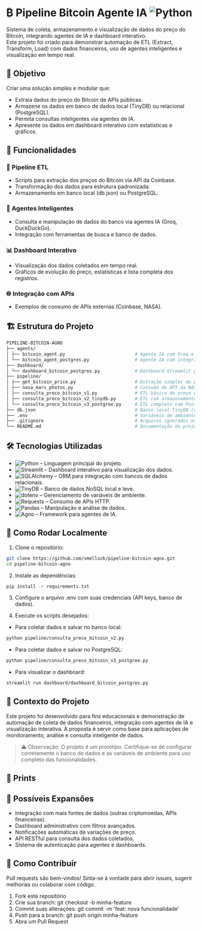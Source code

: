 # ₿ Pipeline Bitcoin Agente IA ![Python](https://img.shields.io/badge/Python-3.10+-blue?logo=python)

Sistema de coleta, armazenamento e visualização de dados do preço do Bitcoin, integrando agentes de IA e dashboard interativo.  
Este projeto foi criado para demonstrar automação de ETL (Extract, Transform, Load) com dados financeiros, uso de agentes inteligentes e visualização em tempo real.

## 🚀 Objetivo

Criar uma solução simples e modular que:

- Extraia dados do preço do Bitcoin de APIs públicas.
- Armazene os dados em banco de dados local (TinyDB) ou relacional (PostgreSQL).
- Permita consultas inteligentes via agentes de IA.
- Apresente os dados em dashboard interativo com estatísticas e gráficos.

## 🧩 Funcionalidades

### 🔄 Pipeline ETL
- Scripts para extração dos preços do Bitcoin via API da Coinbase.
- Transformação dos dados para estrutura padronizada.
- Armazenamento em banco local (db.json) ou PostgreSQL.

### 🤖 Agentes Inteligentes
- Consulta e manipulação de dados do banco via agentes IA (Groq, DuckDuckGo).
- Integração com ferramentas de busca e banco de dados.

### 📊 Dashboard Interativo
- Visualização dos dados coletados em tempo real.
- Gráficos de evolução do preço, estatísticas e lista completa dos registros.

### 🌐 Integração com APIs
- Exemplos de consumo de APIs externas (Coinbase, NASA).

## 🏗️ Estrutura do Projeto

```bash
PIPELINE-BITCOIN-AGNO
├── agents/
│ ├── bitcoin_agent.py                          # Agente IA com Groq e DuckDuckGo
│ └── bitcoin_agent_postgres.py                 # Agente IA com integração ao PostgreSQL
├── dashboard/
│ └── dashboard_bitcoin_postgres.py             # Dashboard Streamlit para visualização dos dados
├── pipeline/
│ ├── get_bitcoin_price.py                      # Extração simples do preço do Bitcoin
│ ├── nasa_mars_photos.py                       # Consumo de API da NASA
│ ├── consulta_preco_bitcoin_v1.py              # ETL básico do preço do Bitcoin
│ ├── consulta_preco_bitcoin_v2_tinydb.py       # ETL com armazenamento em TinyDB
│ └── consulta_preco_bitcoin_v3_postgree.py     # ETL completo com PostgreSQL e SQLAlchemy
├── db.json                                     # Banco local TinyDB (você precisa criar um arquivo com esse nome para o tinydb funcionar)
├── .env                                        # Variáveis de ambiente (aqui você coloca as keys, credenciais...)
├── .gitignore                                  # Arquivos ignorados no Git
└── README.md                                   # Documentação do projeto
```

## 🛠️ Tecnologias Utilizadas

- ![Python](https://img.shields.io/badge/Python-3.10+-blue?logo=python) – Linguagem principal do projeto.  
- ![Streamlit](https://img.shields.io/badge/Streamlit-FF4B4B?logo=streamlit&logoColor=white) – Dashboard interativo para visualização dos dados.  
- ![SQLAlchemy](https://img.shields.io/badge/SQLAlchemy-FFCA28?logo=python&logoColor=black) – ORM para integração com bancos de dados relacionais.  
- ![TinyDB](https://img.shields.io/badge/TinyDB-00BFFF?logo=python&logoColor=white) – Banco de dados NoSQL local e leve.  
- ![dotenv](https://img.shields.io/badge/dotenv-4E9A06?logo=python&logoColor=white) – Gerenciamento de variáveis de ambiente.  
- ![Requests](https://img.shields.io/badge/Requests-0052CC?logo=python&logoColor=white) – Consumo de APIs HTTP.  
- ![Pandas](https://img.shields.io/badge/Pandas-150458?logo=pandas&logoColor=white) – Manipulação e análise de dados.  
- ![Agno](https://img.shields.io/badge/Agno-000?logo=python&logoColor=white) – Framework para agentes de IA.

## 🧪 Como Rodar Localmente

1. Clone o repositório:

```bash
git clone https://github.com/vmellozk/pipeline-bitcoin-agno.git
cd pipeline-bitcoin-agno
```

2. Instale as dependências:

```bash
pip install -r requirements.txt
```

3. Configure o arquivo .env com suas credenciais (API keys, banco de dados).

4. Execute os scripts desejados:

- Para coletar dados e salvar no banco local:
```bash
python pipeline/consulta_preco_bitcoin_v2.py
```

- Para coletar dados e salvar no PostgreSQL:
```bash
python pipeline/consulta_preco_bitcoin_v3_postgree.py
```

- Para visualizar o dashboard:
```bash
streamlit run dashboard/dashboard_bitcoin_postgres.py
```

## 🤝 Contexto do Projeto
Este projeto foi desenvolvido para fins educacionais e demonstração de automação de coleta de dados financeiros, integração com agentes de IA e visualização interativa.
A proposta é servir como base para aplicações de monitoramento, análise e consulta inteligente de dados.

> ⚠️ Observação: O projeto é um protótipo. Certifique-se de configurar corretamente o banco de dados e as variáveis de ambiente para uso completo das funcionalidades.

## 📸 Prints

## 🔮 Possíveis Expansões

- Integração com mais fontes de dados (outras criptomoedas, APIs financeiras).
- Dashboard administrativo com filtros avançados.
- Notificações automáticas de variações de preço.
- API RESTful para consulta dos dados coletados.
- Sistema de autenticação para agentes e dashboards.

## 🤲 Como Contribuir

Pull requests são bem-vindos!
Sinta-se à vontade para abrir issues, sugerir melhorias ou colaborar com código.

1. Fork este repositório
2. Crie sua branch: git checkout -b minha-feature
3. Commit suas alterações: git commit -m 'feat: nova funcionalidade'
4. Push para a branch: git push origin minha-feature
5. Abra um Pull Request
